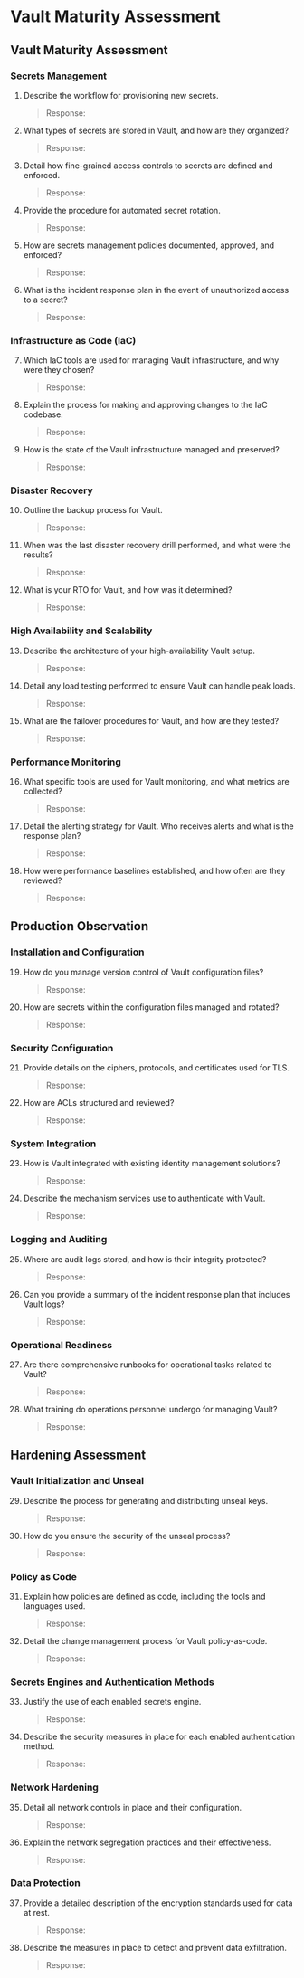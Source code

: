 # Vault Maturity Assessment

## Vault Maturity Assessment

### Secrets Management
1. Describe the workflow for provisioning new secrets.
   > Response:
2. What types of secrets are stored in Vault, and how are they organized?
   > Response:
3. Detail how fine-grained access controls to secrets are defined and enforced.
   > Response:
4. Provide the procedure for automated secret rotation.
   > Response:
5. How are secrets management policies documented, approved, and enforced?
   > Response:
6. What is the incident response plan in the event of unauthorized access to a secret?
   > Response:

### Infrastructure as Code (IaC)
7. Which IaC tools are used for managing Vault infrastructure, and why were they chosen?
   > Response:
8. Explain the process for making and approving changes to the IaC codebase.
   > Response:
9. How is the state of the Vault infrastructure managed and preserved?
   > Response:

### Disaster Recovery
10. Outline the backup process for Vault.
    > Response:
11. When was the last disaster recovery drill performed, and what were the results?
    > Response:
12. What is your RTO for Vault, and how was it determined?
    > Response:

### High Availability and Scalability
13. Describe the architecture of your high-availability Vault setup.
    > Response:
14. Detail any load testing performed to ensure Vault can handle peak loads.
    > Response:
15. What are the failover procedures for Vault, and how are they tested?
    > Response:

### Performance Monitoring
16. What specific tools are used for Vault monitoring, and what metrics are collected?
    > Response:
17. Detail the alerting strategy for Vault. Who receives alerts and what is the response plan?
    > Response:
18. How were performance baselines established, and how often are they reviewed?
    > Response:

## Production Observation

### Installation and Configuration
19. How do you manage version control of Vault configuration files?
    > Response:
20. How are secrets within the configuration files managed and rotated?
    > Response:

### Security Configuration
21. Provide details on the ciphers, protocols, and certificates used for TLS.
    > Response:
22. How are ACLs structured and reviewed?
    > Response:

### System Integration
23. How is Vault integrated with existing identity management solutions?
    > Response:
24. Describe the mechanism services use to authenticate with Vault.
    > Response:

### Logging and Auditing
25. Where are audit logs stored, and how is their integrity protected?
    > Response:
26. Can you provide a summary of the incident response plan that includes Vault logs?
    > Response:

### Operational Readiness
27. Are there comprehensive runbooks for operational tasks related to Vault?
    > Response:
28. What training do operations personnel undergo for managing Vault?
    > Response:

##  Hardening Assessment

### Vault Initialization and Unseal
29. Describe the process for generating and distributing unseal keys.
    > Response:
30. How do you ensure the security of the unseal process?
    > Response:

### Policy as Code
31. Explain how policies are defined as code, including the tools and languages used.
    > Response:
32. Detail the change management process for Vault policy-as-code.
    > Response:

### Secrets Engines and Authentication Methods
33. Justify the use of each enabled secrets engine.
    > Response:
34. Describe the security measures in place for each enabled authentication method.
    > Response:

### Network Hardening
35. Detail all network controls in place and their configuration.
    > Response:
36. Explain the network segregation practices and their effectiveness.
    > Response:

### Data Protection
37. Provide a detailed description of the encryption standards used for data at rest.
    > Response:
38. Describe the measures in place to detect and prevent data exfiltration.
    > Response:
